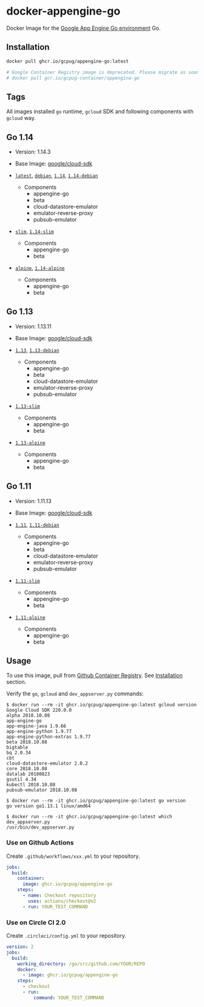 # docker-appengine-go

Docker Image for the [Google App Engine Go environment](https://cloud.google.com/appengine/docs/go/) Go.

## Installation

```sh
docker pull ghcr.io/gcpug/appengine-go:latest

# Google Container Registry image is deprecated. Please migrate as soon as possible.
# docker pull gcr.io/gcpug-container/appengine-go
```

## Tags

All images installed `go` runtime, `gcloud` SDK and following components with `gcloud` way.

## Go 1.14

- Version: 1.14.3
- Base Image: [google/cloud-sdk](https://hub.docker.com/r/google/cloud-sdk/)

- [`latest`](1.14/debian/Dockerfile), [`debian`](1.14/debian/Dockerfile), [`1.14`](1.14/debian/Dockerfile), [`1.14-debian`](1.14/debian/Dockerfile)
  - Components
    - appengine-go
    - beta
    - cloud-datastore-emulator
    - emulator-reverse-proxy
    - pubsub-emulator
- [`slim`](1.14/slim/Dockerfile), [`1.14-slim`](1.14/slim/Dockerfile)
  - Components
    - appengine-go
    - beta
- [`alpine`](1.14/alpine/Dockerfile), [`1.14-alpine`](1.14/alpine/Dockerfile)
  - Components
    - appengine-go
    - beta

## Go 1.13

- Version: 1.13.11
- Base Image: [google/cloud-sdk](https://hub.docker.com/r/google/cloud-sdk/)

- [`1.13`](1.13/debian/Dockerfile), [`1.13-debian`](1.13/debian/Dockerfile)
  - Components
    - appengine-go
    - beta
    - cloud-datastore-emulator
    - emulator-reverse-proxy
    - pubsub-emulator
- [`1.13-slim`](1.13/slim/Dockerfile)
  - Components
    - appengine-go
    - beta
- [`1.13-alpine`](1.13/alpine/Dockerfile)
  - Components
    - appengine-go
    - beta

## Go 1.11

- Version: 1.11.13
- Base Image: [google/cloud-sdk](https://hub.docker.com/r/google/cloud-sdk/)

- [`1.11`](1.11/debian/Dockerfile), [`1.11-debian`](1.11/debian/Dockerfile)
  - Components
    - appengine-go
    - beta
    - cloud-datastore-emulator
    - emulator-reverse-proxy
    - pubsub-emulator
- [`1.11-slim`](1.11/slim/Dockerfile)
  - Components
    - appengine-go
    - beta
- [`1.11-alpine`](1.11/alpine/Dockerfile)
  - Components
    - appengine-go
    - beta

## Usage

To use this image, pull from [Github Container Registry](https://github.com/orgs/gcpug/packages/container/appengine-go/). See [Installation](#installation) section.

Verify the `go`, `gcloud` and `dev_appserver.py` commands:

```console
$ docker run --rm -it ghcr.io/gcpug/appengine-go:latest gcloud version
Google Cloud SDK 220.0.0
alpha 2018.10.08
app-engine-go
app-engine-java 1.9.66
app-engine-python 1.9.77
app-engine-python-extras 1.9.77
beta 2018.10.08
bigtable
bq 2.0.34
cbt
cloud-datastore-emulator 2.0.2
core 2018.10.08
datalab 20180823
gsutil 4.34
kubectl 2018.10.08
pubsub-emulator 2018.10.08

$ docker run --rm -it ghcr.io/gcpug/appengine-go:latest go version
go version go1.13.1 linux/amd64

$ docker run --rm -it ghcr.io/gcpug/appengine-go:latest which dev_appserver.py
/usr/bin/dev_appserver.py
```

### Use on Github Actions

Create `.github/workflows/xxx.yml` to your repository.

```yaml
jobs:
  build:
    container:
      image: ghcr.io/gcpug/appengine-go
    steps:
      - name: Checkout repository
        uses: actions/checkout@v2
      - run: YOUR_TEST_COMMAND
```

### Use on Circle CI 2.0

Create `.circleci/config.yml` to your repository.

```yaml
version: 2
jobs:
  build:
    working_directory: /go/src/github.com/YOUR/REPO
    docker:
      - image: ghcr.io/gcpug/appengine-go
    steps:
      - checkout
      - run:
          command: YOUR_TEST_COMMAND
```
